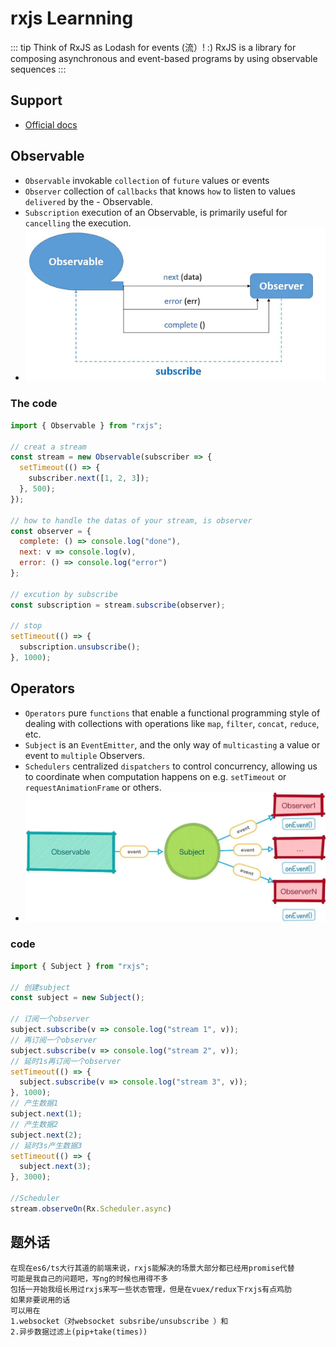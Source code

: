 # rxjs Learnning

::: tip Think of RxJS as Lodash for events (流）! 
:)
 RxJS is a library for composing asynchronous and event-based programs by using observable sequences
:::

## Support 
- [Official docs](https://rxjs.dev/guide/overview)

## Observable
- `Observable`  invokable `collection` of `future` values or events
- `Observer`  collection of `callbacks` that knows `how` to listen to values `delivered` by the - Observable.
- `Subscription`  execution of an Observable, is primarily useful for `cancelling` the execution.
- ![obser](./a0ffp-egg7q.jpeg)

### The code
``` js
import { Observable } from "rxjs";

// creat a stream
const stream = new Observable(subscriber => {
  setTimeout(() => {
    subscriber.next([1, 2, 3]);
  }, 500);
});

// how to handle the datas of your stream, is observer
const observer = {
  complete: () => console.log("done"),
  next: v => console.log(v),
  error: () => console.log("error")
};

// excution by subscribe
const subscription = stream.subscribe(observer);

// stop
setTimeout(() => {
  subscription.unsubscribe();
}, 1000);

```

## Operators
- `Operators` pure `functions` that enable a functional programming style of dealing with collections with operations like `map`, `filter`, `concat`, `reduce`, etc.
- `Subject` is an `EventEmitter`, and the only way of `multicasting` a value or event to `multiple` Observers.
- `Schedulers` centralized `dispatchers` to control concurrency, allowing us to coordinate when computation happens on e.g. `setTimeout` or `requestAnimationFrame` or others.
- ![img](./ablek-x5frs.jpeg)
### code
``` js
import { Subject } from "rxjs";

// 创建subject
const subject = new Subject();

// 订阅一个observer
subject.subscribe(v => console.log("stream 1", v));
// 再订阅一个observer
subject.subscribe(v => console.log("stream 2", v));
// 延时1s再订阅一个observer
setTimeout(() => {
  subject.subscribe(v => console.log("stream 3", v));
}, 1000);
// 产生数据1
subject.next(1);
// 产生数据2
subject.next(2);
// 延时3s产生数据3
setTimeout(() => {
  subject.next(3);
}, 3000);

//Scheduler
stream.observeOn(Rx.Scheduler.async) 
```


## 题外话
```
在现在es6/ts大行其道的前端来说，rxjs能解决的场景大部分都已经用promise代替
可能是我自己的问题吧，写ng的时候也用得不多
包括一开始我组长用过rxjs来写一些状态管理，但是在vuex/redux下rxjs有点鸡肋
如果非要说用的话
可以用在
1.websocket（对websocket subsribe/unsubscribe ）和
2.异步数据过滤上(pip+take(times)) 

```